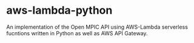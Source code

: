 # aws-lambda-python
An implementation of the Open MPIC API using AWS-Lambda serverless fucntions written in Python as well as AWS API Gateway.
